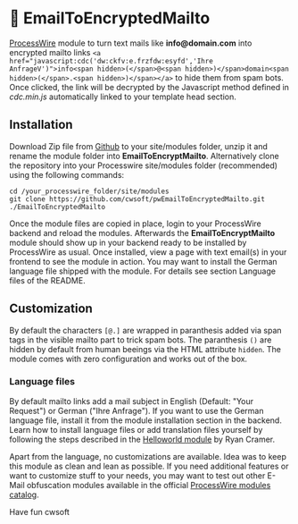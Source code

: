 # 📧 EmailToEncryptedMailto

[ProcessWire](https://processwire.com) module to turn text mails like **info<span>@</span>domain.com** into encrypted mailto links `<a href="javascript:cdc('dw:ckfv:e.frzfdw:esyfd','Ihre AnfrageV')">info<span hidden>(</span>@<span hidden>)</span>domain<span hidden>(</span>.<span hidden>)</span></a>` to hide them from spam bots. Once clicked, the link will be decrypted by the Javascript method defined in _cdc.min.js_ automatically linked to your template head section.

## Installation

Download Zip file from [Github](https://github.com/cwsoft/pwEmailToEncryptedMailto/releases) to your site/modules folder, unzip it and rename the module folder into **EmailToEncryptMailto**. Alternatively clone the repository into your Processwire site/modules folder (recommended) using the following commands:

```
cd /your_processwire_folder/site/modules
git clone https://github.com/cwsoft/pwEmailToEncryptedMailto.git ./EmailToEncryptedMailto
```

Once the module files are copied in place, login to your ProcessWire backend and reload the modules. Afterwards the **EmailToEncryptMailto** module should show up in your backend ready to be installed by ProcessWire as usual. Once installed, view a page with text email(s) in your frontend to see the module in action. You may want to install the German language file shipped with the module. For details see section Language files of the README.

## Customization

By default the characters `[@.]` are wrapped in paranthesis added via span tags in the visible mailto part to trick spam bots. The paranthesis `()` are hidden by default from human beeings via the HTML attribute `hidden`. The module comes with zero configuration and works out of the box.

### Language files

By default mailto links add a mail subject in English (Default: "Your Request") or German ("Ihre Anfrage"). If you want to use the German language file, install it from the module installation section in the backend. Learn how to install language files or add translation files yourself by following the steps described in the [Helloworld module](https://processwire.com/modules/helloworld/) by Ryan Cramer.

Apart from the language, no customizations are available. Idea was to keep this module as clean and lean as possible. If you need additional features or want to customize stuff to your needs, you may want to test out other E-Mail obfuscation modules available in the official [ProcessWire modules catalog](https://processwire.com/modules/category/email/).

Have fun
cwsoft
